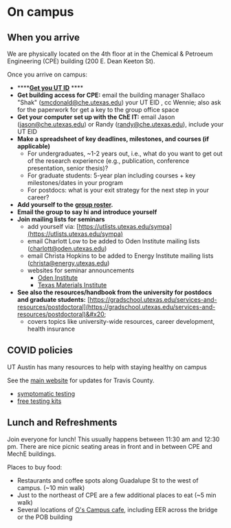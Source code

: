 # On campus

## When you arrive

We are physically located on the 4th floor at in the Chemical & Petroeum Engineering (CPE) building (200 E. Dean Keeton St).

Once you arrive on campus:

* ****[**Get you UT ID**](https://ut.service-now.com/sp?id=kb\_article\&number=KB0011332) ****&#x20;
* **Get building access for CPE:** email the building manager Shallaco "Shak" (smcdonald@che.utexas.edu) your UT EID , cc Wennie; also ask for the paperwork for get a key to the group office space
* **Get your computer set up with the ChE IT:** email Jason (jason@che.utexas.edu) or Randy (randy@che.utexas.edu), include your UT EID
* **Make a spreadsheet of key deadlines, milestones, and courses (if applicable)**
  * For undergraduates, \~1-2 years out, i.e., what do you want to get out of the research experience (e.g., publication, conference presentation, senior thesis)?
  * For graduate students: 5-year plan including courses + key milestones/dates in your program
  * For postdocs: what is your exit strategy for the next step in your career?
* **Add yourself to the** [**group roster**](https://docs.google.com/spreadsheets/d/16BUf3LbCsLSYEkHavr7eaon7rqqVybe25o\_gSWobH-Y/edit?usp=sharing)**.**
* **Email the group to say hi and introduce yourself**
* **Join mailing lists for seminars**
  * add yourself via: [https://utlists.utexas.edu/sympa](https://utlists.utexas.edu/sympa)
  * email Charlott Low to be added to Oden Institute mailing lists (charlott@oden.utexas.edu)
  * email Christa Hopkins to be added to Energy Institute mailing lists (christa@energy.utexas.edu)
  * websites for seminar announcements
    * [Oden Institute](https://www.oden.utexas.edu/news-and-events/events/)
    * [Texas Materials Institute](https://tmi.utexas.edu/news-events/seminars/range.listevents/-)
* **See also the resources/handbook from the university for postdocs and graduate students:** [https://gradschool.utexas.edu/services-and-resources/postdoctoral](https://gradschool.utexas.edu/services-and-resources/postdoctoral)&#x20;
  * covers topics like university-wide resources, career development, health insurance

## **COVID policies**

UT Austin has many resources to help with staying healthy on campus

See the [main website](https://protect.utexas.edu/) for updates for Travis County.

* [symptomatic testing](https://healthyhorns.utexas.edu/coronavirus\_testing.html)
* [free testing kits](https://healthyhorns.utexas.edu/self-test-kits.html)

## **Lunch and Refreshments**

Join everyone for lunch! This usually happens between 11:30 am and 12:30 pm. There are nice picnic seating areas in front and in between CPE and MechE buildings.&#x20;

Places to buy food:

* Restaurants and coffee spots along Guadalupe St to the west of campus. (\~10 min walk)
* Just to the northeast of CPE are a few additional places to eat (\~5 min walk)
* Several locations of [O's Campus cafe](https://www.oscampuscafe.com/locations/), including EER across the bridge or the POB building
